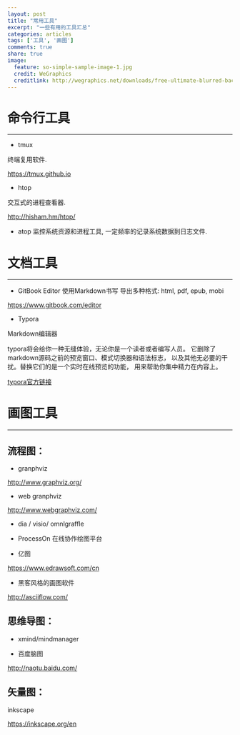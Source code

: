 ```yaml
---
layout: post
title: "常用工具"
excerpt: "一些有用的工具汇总" 
categories: articles
tags: ['工具', '画图']
comments: true
share: true
image:
  feature: so-simple-sample-image-1.jpg
  credit: WeGraphics
  creditlink: http://wegraphics.net/downloads/free-ultimate-blurred-background-pack/
---
```


# 命令行工具
----

* tmux 

终端复用软件.

<https://tmux.github.io>

* htop

交互式的进程查看器.

<http://hisham.hm/htop/>

* atop
监控系统资源和进程工具, 一定频率的记录系统数据到日志文件. 


# 文档工具
----

* GitBook Editor
使用Markdown书写 
导出多种格式: html, pdf, epub, mobi

<https://www.gitbook.com/editor>


* Typora

Markdown编辑器

typora将会给你一种无缝体验，无论你是一个读者或者编写人员。 它删除了markdown源码之前的预览窗口、模式切换器和语法标志， 以及其他无必要的干扰。替换它们的是一个实时在线预览的功能， 用来帮助你集中精力在内容上。 

[typora官方链接](https://typora.io/)


# 画图工具
----

## 流程图： 

* granphviz 

<http://www.graphviz.org/>

* web granphviz

<http://www.webgraphviz.com/>

* dia / visio/ omnlgraffle

* ProcessOn 在线协作绘图平台

* 亿图

<https://www.edrawsoft.com/cn>

* 黑客风格的画图软件

<http://asciiflow.com/>


## 思维导图： 

* xmind/mindmanager 

* 百度脑图

<http://naotu.baidu.com/>


## 矢量图：

inkscape

<https://inkscape.org/en>

